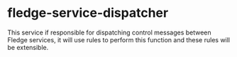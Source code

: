 # fledge-service-dispatcher

This service if responsible for dispatching control messages between Fledge services, it will use rules to perform this function and these rules will be extensible.
